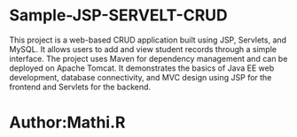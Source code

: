 # Sample-JSP-SERVELT-CRUD
This project is a web-based CRUD application built using JSP, Servlets, and MySQL. It allows users to add and view student records through a simple interface.
The project uses Maven for dependency management and can be deployed on Apache Tomcat. It demonstrates the basics of Java EE web development, database connectivity, and MVC design using JSP for the frontend and Servlets for the backend.
# Author:Mathi.R
